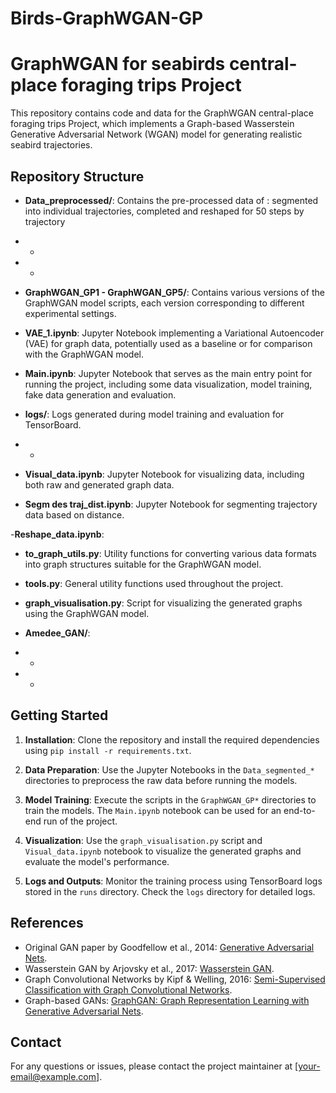 # Birds-GraphWGAN-GP


# GraphWGAN for seabirds central-place foraging trips Project

This repository contains code and data for the GraphWGAN central-place foraging trips Project, which implements a Graph-based Wasserstein Generative Adversarial Network (WGAN) model for generating realistic seabird trajectories.

## Repository Structure

- **Data_preprocessed/**: Contains the pre-processed data of : segmented into individual trajectories, completed and reshaped for 50 steps by trajectory
- -
- -

- **GraphWGAN_GP1 - GraphWGAN_GP5/**: Contains various versions of the GraphWGAN model scripts, each version corresponding to different experimental settings.

- **VAE_1.ipynb**: Jupyter Notebook implementing a Variational Autoencoder (VAE) for graph data, potentially used as a baseline or for comparison with the GraphWGAN model.

- **Main.ipynb**: Jupyter Notebook that serves as the main entry point for running the project, including some data visualization, model training, fake data generation and evaluation.


- **logs/**: Logs generated during model training and evaluation for TensorBoard.
- -



- **Visual_data.ipynb**: Jupyter Notebook for visualizing data, including both raw and generated graph data.

- **Segm des traj_dist.ipynb**: Jupyter Notebook for segmenting trajectory data based on distance.

-**Reshape_data.ipynb**:




- **to_graph_utils.py**: Utility functions for converting various data formats into graph structures suitable for the GraphWGAN model.

- **tools.py**: General utility functions used throughout the project.

- **graph_visualisation.py**: Script for visualizing the generated graphs using the GraphWGAN model.


- **Amedee_GAN/**:
- -
- -


## Getting Started

1. **Installation**: Clone the repository and install the required dependencies using `pip install -r requirements.txt`.

2. **Data Preparation**: Use the Jupyter Notebooks in the `Data_segmented_*` directories to preprocess the raw data before running the models.

3. **Model Training**: Execute the scripts in the `GraphWGAN_GP*` directories to train the models. The `Main.ipynb` notebook can be used for an end-to-end run of the project.

4. **Visualization**: Use the `graph_visualisation.py` script and `Visual_data.ipynb` notebook to visualize the generated graphs and evaluate the model's performance.

5. **Logs and Outputs**: Monitor the training process using TensorBoard logs stored in the `runs` directory. Check the `logs` directory for detailed logs.

## References

- Original GAN paper by Goodfellow et al., 2014: [Generative Adversarial Nets](https://arxiv.org/abs/1406.2661).
- Wasserstein GAN by Arjovsky et al., 2017: [Wasserstein GAN](https://arxiv.org/abs/1701.07875).
- Graph Convolutional Networks by Kipf & Welling, 2016: [Semi-Supervised Classification with Graph Convolutional Networks](https://arxiv.org/abs/1609.02907).
- Graph-based GANs: [GraphGAN: Graph Representation Learning with Generative Adversarial Nets](https://arxiv.org/abs/1802.08708).

## Contact

For any questions or issues, please contact the project maintainer at [your-email@example.com].
